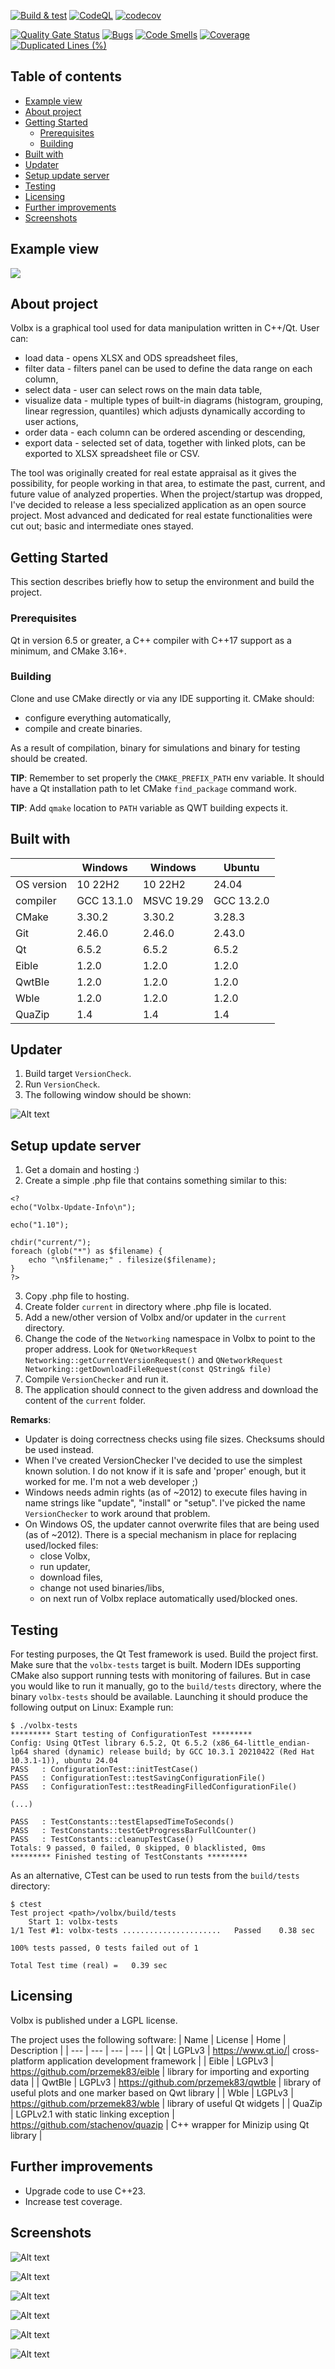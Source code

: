 [![Build & test](https://github.com/przemek83/volbx/actions/workflows/buld-and-test.yml/badge.svg)](https://github.com/przemek83/volbx/actions/workflows/buld-and-test.yml)
[![CodeQL](https://github.com/przemek83/volbx/actions/workflows/codeql.yml/badge.svg)](https://github.com/przemek83/volbx/actions/workflows/codeql.yml)
[![codecov](https://codecov.io/gh/przemek83/volbx/graph/badge.svg?token=4E63PV9WM1)](https://codecov.io/gh/przemek83/volbx)

[![Quality Gate Status](https://sonarcloud.io/api/project_badges/measure?project=przemek83_volbx&metric=alert_status)](https://sonarcloud.io/summary/new_code?id=przemek83_volbx)
[![Bugs](https://sonarcloud.io/api/project_badges/measure?project=przemek83_volbx&metric=bugs)](https://sonarcloud.io/summary/new_code?id=przemek83_volbx)
[![Code Smells](https://sonarcloud.io/api/project_badges/measure?project=przemek83_volbx&metric=code_smells)](https://sonarcloud.io/summary/new_code?id=przemek83_volbx)
[![Coverage](https://sonarcloud.io/api/project_badges/measure?project=przemek83_volbx&metric=coverage)](https://sonarcloud.io/summary/new_code?id=przemek83_volbx)
[![Duplicated Lines (%)](https://sonarcloud.io/api/project_badges/measure?project=przemek83_volbx&metric=duplicated_lines_density)](https://sonarcloud.io/summary/new_code?id=przemek83_volbx)

## Table of contents
- [Example view](#example-view)
- [About project](#about-project)
- [Getting Started](#getting-started)
   * [Prerequisites](#prerequisites)
   * [Building](#building)
- [Built with](#built-with)
- [Updater](#updater)
- [Setup update server](#setup-update-server)
- [Testing](#testing)
- [Licensing](#licensing)
- [Further improvements](#further-improvements)
- [Screenshots](#screenshots)

## Example view
![](exampleScreen.gif?raw=true "")

## About project
Volbx is a graphical tool used for data manipulation written in C++/Qt. User can:
 * load data - opens XLSX and ODS spreadsheet files,
 * filter data - filters panel can be used to define the data range on each column,
 * select data - user can select rows on the main data table, 
 * visualize data - multiple types of built-in diagrams (histogram, grouping, linear regression, quantiles) which adjusts dynamically according to user actions,
 * order data - each column can be ordered ascending or descending, 
 * export data - selected set of data, together with linked plots, can be exported to XLSX spreadsheet file or CSV. 

The tool was originally created for real estate appraisal as it gives the possibility, for people working in that area, to estimate the past, current, and future value of analyzed properties. When the project/startup was dropped, I've decided to release a less specialized application as an open source project. Most advanced and dedicated for real estate functionalities were cut out; basic and intermediate ones stayed.

## Getting Started
This section describes briefly how to setup the environment and build the project.

### Prerequisites
Qt in version 6.5 or greater, a C++ compiler with C++17 support as a minimum, and CMake 3.16+. 

### Building
Clone and use CMake directly or via any IDE supporting it. CMake should:
- configure everything automatically,
- compile and create binaries.

As a result of compilation, binary for simulations and binary for testing should be created.

**TIP**: Remember to set properly the `CMAKE_PREFIX_PATH` env variable. It should have a Qt installation path to let CMake `find_package` command work.  

**TIP**: Add `qmake` location to `PATH` variable as QWT building expects it.   

## Built with

| |  Windows | Windows | Ubuntu |
| --- | --- | --- | --- | 
| OS version | 10 22H2 | 10 22H2 | 24.04 |
| compiler | GCC 13.1.0 | MSVC 19.29 | GCC 13.2.0 |
| CMake | 3.30.2 | 3.30.2 |3.28.3 |
| Git | 2.46.0 | 2.46.0 | 2.43.0 |
| Qt | 6.5.2 | 6.5.2 | 6.5.2 |
| Eible | 1.2.0 | 1.2.0 | 1.2.0 |
| QwtBle | 1.2.0 | 1.2.0 | 1.2.0 |
| Wble | 1.2.0 | 1.2.0 | 1.2.0 |
| QuaZip | 1.4 | 1.4 | 1.4 |

## Updater
1) Build target `VersionCheck`.
2) Run `VersionCheck`.
3) The following window should be shown:     

![Alt text](updateScreen.gif?raw=true "")

## Setup update server
1) Get a domain and hosting :)
2) Create a simple .php file that contains something similar to this:
```
<?
echo("Volbx-Update-Info\n");

echo("1.10");

chdir("current/");
foreach (glob("*") as $filename) {
    echo "\n$filename;" . filesize($filename);
}
?>
```
3) Copy .php file to hosting.
4) Create folder `current` in directory where .php file is located.
5) Add a new/other version of Volbx and/or updater in the `current` directory.
6) Change the code of the `Networking` namespace in Volbx to point to the proper address. Look for 
`QNetworkRequest Networking::getCurrentVersionRequest()` 
and 
`QNetworkRequest Networking::getDownloadFileRequest(const QString& file)`
7) Compile `VersionChecker` and run it.
8) The application should connect to the given address and download the content of the `current` folder.

**Remarks**:   
- Updater is doing correctness checks using file sizes. Checksums should be used instead.   
- When I've created VersionChecker I've decided to use the simplest known solution. I do not know if it is safe and 'proper' enough, but it worked for me. I'm not a web developer ;)   
- Windows needs admin rights (as of ~2012) to execute files having in name strings like "update", "install" or "setup". I've picked the name `VersionChecker` to work around that problem.   
- On Windows OS, the updater cannot overwrite files that are being used (as of ~2012). There is a special mechanism in place for replacing used/locked files: 
    * close Volbx, 
    * run updater, 
    * download files,
    * change not used binaries/libs, 
    * on next run of Volbx replace automatically used/blocked ones.

## Testing
For testing purposes, the Qt Test framework is used. Build the project first. Make sure that the `volbx-tests` target is built. Modern IDEs supporting CMake also support running tests with monitoring of failures. But in case you would like to run it manually, go to the `build/tests` directory, where the⁣ binary `volbx-tests` should be available. Launching it should produce the following output on Linux:
Example run:
```
$ ./volbx-tests
********* Start testing of ConfigurationTest *********
Config: Using QtTest library 6.5.2, Qt 6.5.2 (x86_64-little_endian-lp64 shared (dynamic) release build; by GCC 10.3.1 20210422 (Red Hat 10.3.1-1)), ubuntu 24.04
PASS   : ConfigurationTest::initTestCase()
PASS   : ConfigurationTest::testSavingConfigurationFile()
PASS   : ConfigurationTest::testReadingFilledConfigurationFile()

(...)

PASS   : TestConstants::testElapsedTimeToSeconds()
PASS   : TestConstants::testGetProgressBarFullCounter()
PASS   : TestConstants::cleanupTestCase()
Totals: 9 passed, 0 failed, 0 skipped, 0 blacklisted, 0ms
********* Finished testing of TestConstants *********

```
As an alternative, CTest can be used to run tests from the `build/tests` directory:
```
$ ctest
Test project <path>/volbx/build/tests
    Start 1: volbx-tests
1/1 Test #1: volbx-tests ......................   Passed    0.38 sec

100% tests passed, 0 tests failed out of 1

Total Test time (real) =   0.39 sec

```

## Licensing
Volbx is published under a LGPL license.

The project uses the following software:
| Name | License | Home | Description |
| --- | --- | --- | --- |
| Qt | LGPLv3 | https://www.qt.io/| cross-platform application development framework |
| Eible | LGPLv3 | https://github.com/przemek83/eible | library for importing and exporting data |
| QwtBle | LGPLv3 | https://github.com/przemek83/qwtble | library of useful plots and one marker based on Qwt library |
| Wble | LGPLv3 | https://github.com/przemek83/wble | library of useful Qt widgets |
| QuaZip | LGPLv2.1 with static linking exception | https://github.com/stachenov/quazip | C++ wrapper for Minizip using Qt library |


## Further improvements
* Upgrade code to use C++23.
* Increase test coverage.

## Screenshots
![Alt text](groupingAndHistogram.gif?raw=true "")

![Alt text](analysing.gif?raw=true "")

![Alt text](exportData.gif?raw=true "")

![Alt text](regression.gif?raw=true "")

![Alt text](groupingPlot.gif?raw=true "")

![Alt text](importWindow.gif?raw=true "")
